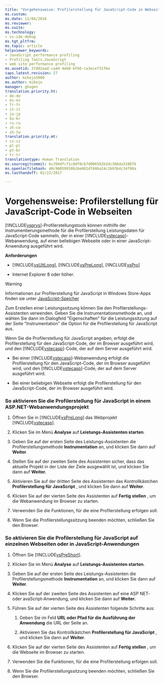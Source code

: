 ```yaml
---
title: "Vorgehensweise: Profilerstellung für JavaScript-Code in Webseiten | Microsoft-Dokumentation"
ms.custom: 
ms.date: 11/04/2016
ms.reviewer: 
ms.suite: 
ms.technology:
- vs-ide-debug
ms.tgt_pltfrm: 
ms.topic: article
helpviewer_keywords:
- JavaScript performance profiling
- Profiling Tools,JavaScript
- web site performance profiling
ms.assetid: 37d02aad-ca4d-4eb0-bf66-ca3ecef31fbe
caps.latest.revision: 27
author: mikejo5000
ms.author: mikejo
manager: ghogen
translation.priority.ht:
- de-de
- es-es
- fr-fr
- it-it
- ja-jp
- ko-kr
- ru-ru
- zh-cn
- zh-tw
translation.priority.mt:
- cs-cz
- pl-pl
- pt-br
- tr-tr
translationtype: Human Translation
ms.sourcegitcommit: 6c394dfcf1c0df0cb7d006592b3dc386da328876
ms.openlocfilehash: 40c90059930b16e081d7d46a24c1b93bdc34f98a
ms.lasthandoff: 02/22/2017

---
```

# <a name="how-to-profile-javascript-code-in-web-pages"></a>Vorgehensweise: Profilerstellung für JavaScript-Code in Webseiten
[!INCLUDE[vsprvs](../code-quality/includes/vsprvs_md.md)]-Profilerstellungstools können mithilfe der Instrumentierungsmethode für die Profilerstellung Leistungsdaten für JavaScript-Code sammeln, der in einer [!INCLUDE[vstecasp](../code-quality/includes/vstecasp_md.md)]-Webanwendung, auf einer beliebigen Webseite oder in einer JavaScript-Anwendung ausgeführt wird.  
  
 **Anforderungen**  
  
-   [!INCLUDE[vsUltLong](../code-quality/includes/vsultlong_md.md)], [!INCLUDE[vsPreLong](../code-quality/includes/vsprelong_md.md)], [!INCLUDE[vsPro](../code-quality/includes/vspro_md.md)]  
  
-   Internet Explorer 8 oder höher.  
  
> [!WARNING]
>  Informationen zur Profilerstellung für JavaScript in Windows Store-Apps finden sie unter [JavaScript-Speicher](../profiling/javascript-memory.md) 
  
 Zum Erstellen einer Leistungssitzung können Sie den Profilerstellungs-Assistenten verwenden. Geben Sie die Instrumentationsmethode an, und wählen Sie dann im Dialogfeld "Eigenschaften" für die Leistungssitzung auf der Seite "Instrumentation" die Option für die Profilerstellung für JavaScript aus.  
  
 Wenn Sie die Profilerstellung für JavaScript angeben, erfolgt die Profilerstellung für den JavaScript-Code, der im Browser ausgeführt wird, und den [!INCLUDE[vstecasp](../code-quality/includes/vstecasp_md.md)]-Code, der auf dem Server ausgeführt wird.  
  
-   Bei einer [!INCLUDE[vstecasp](../code-quality/includes/vstecasp_md.md)]-Webanwendung erfolgt die Profilerstellung für den JavaScript-Code, der im Browser ausgeführt wird, und den [!INCLUDE[vstecasp](../code-quality/includes/vstecasp_md.md)]-Code, der auf dem Server ausgeführt wird.  
  
-   Bei einer beliebigen Webseite erfolgt die Profilerstellung für den JavaScript-Code, der im Browser ausgeführt wird.  
  
### <a name="to-profile-javascript-in-an-aspnet-web-application-project"></a>So aktivieren Sie die Profilerstellung für JavaScript in einem ASP.NET-Webanwendungsprojekt  
  
1.  Öffnen Sie in [!INCLUDE[vsPreLong](../code-quality/includes/vsprelong_md.md)] das Webprojekt [!INCLUDE[vstecasp](../code-quality/includes/vstecasp_md.md)].  
  
2.  Klicken Sie im Menü **Analyse** auf **Leistungs-Assistenten starten**.  
  
3.  Geben Sie auf der ersten Seite des Leistungs-Assistenten die Profilerstellungsmethode **Instrumentation** an, und klicken Sie dann auf **Weiter**.  
  
4.  Stellen Sie auf der zweiten Seite des Assistenten sicher, dass das aktuelle Projekt in der Liste der Ziele ausgewählt ist, und klicken Sie dann auf **Weiter.**  
  
5.  Aktivieren Sie auf der dritten Seite des Assistenten das Kontrollkästchen **Profilerstellung für JavaScript** , und klicken Sie dann auf **Weiter**.  
  
6.  Klicken Sie auf der vierten Seite des Assistenten auf **Fertig stellen** , um die Webanwendung im Browser zu starten.  
  
7.  Verwenden Sie die Funktionen, für die eine Profilerstellung erfolgen soll.  
  
8.  Wenn Sie die Profilerstellungssitzung beenden möchten, schließen Sie den Browser.  
  
### <a name="to-profile-javascript-in-individual-web-pages-or-a-javascript-applications"></a>So aktivieren Sie die Profilerstellung für JavaScript auf einzelnen Webseiten oder in JavaScript-Anwendungen  
  
1.  Öffnen Sie [!INCLUDE[vsPreShort](../code-quality/includes/vspreshort_md.md)].  
  
2.  Klicken Sie im Menü **Analyse** auf **Leistungs-Assistenten starten**.  
  
3.  Geben Sie auf der ersten Seite des Leistungs-Assistenten die Profilerstellungsmethode **Instrumentation** an, und klicken Sie dann auf **Weiter**.  
  
4.  Klicken Sie auf der zweiten Seite des Assistenten auf eine ASP NET- oder avaScript-Anwendung, und klicken Sie dann auf **Weiter.**  
  
5.  Führen Sie auf der vierten Seite des Assistenten folgende Schritte aus:  
  
    1.  Geben Sie im Feld **URL oder Pfad für die Ausführung der Anwendung** die URL der Seite an.  
  
    2.  Aktivieren Sie das Kontrollkästchen **Profilerstellung für JavaScript** , und klicken Sie dann auf **Weiter**.  
  
6.  Klicken Sie auf der vierten Seite des Assistenten auf **Fertig stellen** , um die Webseite im Browser zu starten.  
  
7.  Verwenden Sie die Funktionen, für die eine Profilerstellung erfolgen soll.  
  
8.  Wenn Sie die Profilerstellungssitzung beenden möchten, schließen Sie den Browser.
